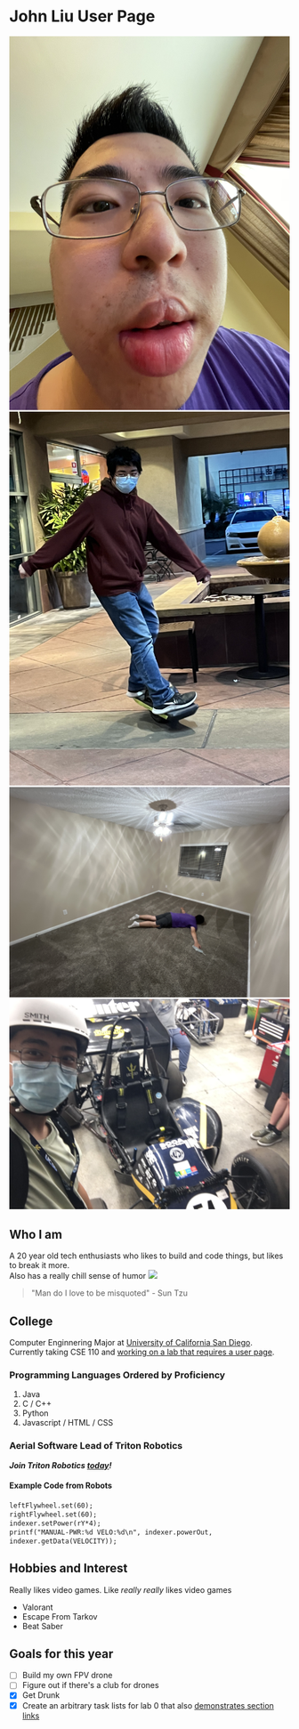 # John Liu User Page
![](assets/Me%201.jpeg)
![](assets/Me%202.jpeg)
![](assets/Me%203.jpeg)
![](assets/Me%204.jpeg)
## Who I am
A 20 year old tech enthusiasts who likes to build and code things, but likes to break it more.\
Also has a really chill sense of humor
![](https://i.redd.it/scupjyjwyqs11.jpg)
> "Man do I love to be misquoted" - Sun Tzu
## College
Computer Enginnering Major at [University of California San Diego](https://ucsd.edu/).\
Currently taking CSE 110 and [working on a lab that requires a user page](Lab0.md).
### Programming Languages Ordered by Proficiency
1. Java
2. C / C++
3. Python
4. Javascript / HTML / CSS

### Aerial Software Lead of Triton Robotics
***Join Triton Robotics [today](https://tritonrobotics.ucsd.edu/)!***
#### Example Code from Robots
```
leftFlywheel.set(60);
rightFlywheel.set(60); 
indexer.setPower(rY*4);
printf("MANUAL-PWR:%d VELO:%d\n", indexer.powerOut, indexer.getData(VELOCITY));
```

## Hobbies and Interest
Really likes video games. Like *really really* likes video games
- Valorant
- Escape From Tarkov
- Beat Saber

## Goals for this year
- [ ] Build my own FPV drone
- [ ] Figure out if there's a club for drones
- [X] Get Drunk
- [X] Create an arbitrary task lists for lab 0 that also [demonstrates section links](https://3rr0r51.github.io/CSE-110-Lab-0/#who-i-am)